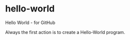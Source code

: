 # hello-world
Hello World - for GitHub

Always the first action is to create a Hello-World program.
